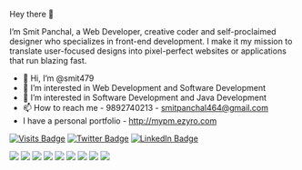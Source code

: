 Hey there 👋

I’m Smit Panchal, a Web Developer, creative coder and self-proclaimed designer who specializes in front-end development. I make it my mission to translate user-focused designs into pixel-perfect websites or applications that run blazing fast.


- 👋 Hi, I’m @smit479
- 👀 I’m interested in Web Development and Software Development
- 💞️ I’m interested in Software Development and Java Development 
- 📫 How to reach me - 9892740213 - smitpanchal464@gmail.com
- I have a personal portfolio - http://mypm.ezyro.com


[![Visits Badge](https://badges.pufler.dev/visits/braydoncoyer/braydoncoyer)]([https:braydoncoyer.dev](http://mypm.ezyro.com))
[![Twitter Badge](https://img.shields.io/badge/Twitter-Profile-informational?style=flat&logo=twitter&logoColor=white&color=1CA2F1)](https://twitter.com/smit98924)
[![LinkedIn Badge](https://img.shields.io/badge/LinkedIn-Profile-informational?style=flat&logo=linkedin&logoColor=white&color=0D76A8)](https://www.linkedin.com/in/smit-panchal-a254a6144/)



[](https://img.shields.io/badge/Style-CSS3-informational?style=flat&logo=css3&logoColor=white&color=4AB197)
![](https://img.shields.io/badge/Style-Bootstrap5-informational?style=flat&logo=Bootstrap&logoColor=white&color=4AB197)
![](https://img.shields.io/badge/Style-Sass-informational?style=flat&logo=Sass&logoColor=white&color=4AB197)
![](https://img.shields.io/badge/Style-HTML5-informational?style=flat&logo=HTML5&logoColor=white&color=4AB197)
![](https://img.shields.io/badge/Style-Angular-informational?style=flat&logo=Angular&logoColor=white&color=4AB197)
![](https://img.shields.io/badge/Style-Wordpress-informational?style=flat&logo=wordpressr&logoColor=white&color=4AB197)
![](https://img.shields.io/badge/Style-PHP-informational?style=flat&logo=PHP&logoColor=white&color=4AB197)
![](https://img.shields.io/badge/Style-Java-informational?style=flat&logo=Java8&logoColor=white&color=4AB197)
![](https://img.shields.io/badge/Style-Python-informational?style=flat&logo=Python&logoColor=white&color=4AB197)
![](https://img.shields.io/badge/Style-R-informational?style=flat&logo=R&logoColor=white&color=4AB197)


<!---
smit479/smit479 is a ✨ special ✨ repository because its `README.md` (this file) appears on your GitHub profile.
You can click the Preview link to take a look at your changes.
--->

